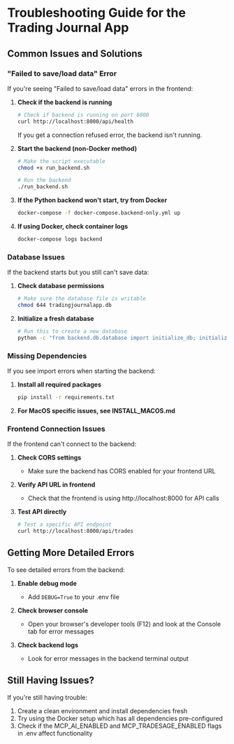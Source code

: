 # Troubleshooting Guide for the Trading Journal App

## Common Issues and Solutions

### "Failed to save/load data" Error

If you're seeing "Failed to save/load data" errors in the frontend:

1. **Check if the backend is running**
   ```bash
   # Check if backend is running on port 8000
   curl http://localhost:8000/api/health
   ```

   If you get a connection refused error, the backend isn't running.

2. **Start the backend (non-Docker method)**
   ```bash
   # Make the script executable
   chmod +x run_backend.sh
   
   # Run the backend
   ./run_backend.sh
   ```

3. **If the Python backend won't start, try from Docker**
   ```bash
   docker-compose -f docker-compose.backend-only.yml up
   ```

4. **If using Docker, check container logs**
   ```bash
   docker-compose logs backend
   ```

### Database Issues

If the backend starts but you still can't save data:

1. **Check database permissions**
   ```bash
   # Make sure the database file is writable
   chmod 644 tradingjournalapp.db
   ```

2. **Initialize a fresh database**
   ```bash
   # Run this to create a new database
   python -c "from backend.db.database import initialize_db; initialize_db()"
   ```

### Missing Dependencies

If you see import errors when starting the backend:

1. **Install all required packages**
   ```bash
   pip install -r requirements.txt
   ```

2. **For MacOS specific issues, see INSTALL_MACOS.md**

### Frontend Connection Issues

If the frontend can't connect to the backend:

1. **Check CORS settings**
   - Make sure the backend has CORS enabled for your frontend URL

2. **Verify API URL in frontend**
   - Check that the frontend is using http://localhost:8000 for API calls

3. **Test API directly**
   ```bash
   # Test a specific API endpoint
   curl http://localhost:8000/api/trades
   ```

## Getting More Detailed Errors

To see detailed errors from the backend:

1. **Enable debug mode**
   - Add `DEBUG=True` to your .env file

2. **Check browser console**
   - Open your browser's developer tools (F12) and look at the Console tab for error messages

3. **Check backend logs**
   - Look for error messages in the backend terminal output

## Still Having Issues?

If you're still having trouble:

1. Create a clean environment and install dependencies fresh
2. Try using the Docker setup which has all dependencies pre-configured
3. Check if the MCP_AI_ENABLED and MCP_TRADESAGE_ENABLED flags in .env affect functionality
